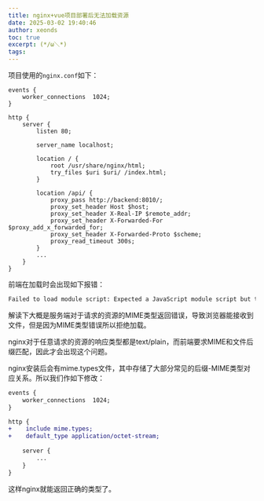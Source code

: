 ```yaml
---
title: nginx+vue项目部署后无法加载资源
date: 2025-03-02 19:40:46
author: xeonds
toc: true
excerpt: (*/ω＼*)
tags:
---
```

项目使用的`nginx.conf`如下：

```nginx
events {
    worker_connections  1024;
}

http {
    server {
        listen 80;

        server_name localhost;

        location / {
            root /usr/share/nginx/html;
            try_files $uri $uri/ /index.html;
        }

        location /api/ {
            proxy_pass http://backend:8010/;
            proxy_set_header Host $host;
            proxy_set_header X-Real-IP $remote_addr;
            proxy_set_header X-Forwarded-For $proxy_add_x_forwarded_for;
            proxy_set_header X-Forwarded-Proto $scheme;
            proxy_read_timeout 300s;
        }
		...
    }
}
```

前端在加载时会出现如下报错：

```txt
Failed to load module script: Expected a JavaScript module script but the server responded with a MIME type of "text/plain". Strict MIME type checking is enforced for module scripts per HTML spec.
```

解读下大概是服务端对于请求的资源的MIME类型返回错误，导致浏览器能接收到文件，但是因为MIME类型错误所以拒绝加载。

nginx对于任意请求的资源的响应类型都是text/plain，而前端要求MIME和文件后缀匹配，因此才会出现这个问题。

nginx安装后会有mime.types文件，其中存储了大部分常见的后缀-MIME类型对应关系。所以我们作如下修改：

```diff
events {
    worker_connections  1024;
}

http {
+    include mime.types;
+    default_type application/octet-stream;
    
    server {
		...
    }
}
```

这样nginx就能返回正确的类型了。